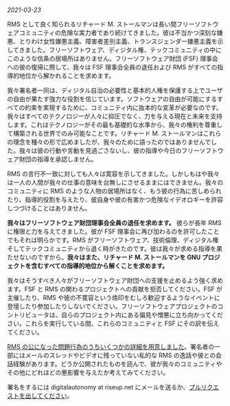 *2021-03-23*

RMS として良く知られるリチャード M. ストールマンは長い間フリーソフトウェアコミュニティの危険な実力者であり続けてきました。彼は不当かつ深刻な嫌悪、とりわけ女性嫌悪主義、障害者差別主義、トランスジェンダー嫌悪主義を示してきました。フリーソフトウェア、ディジタル権、テックコミュニティの中にこのような信条の居場所はありません。フリーソフトウェア財団 (FSF) 理事会への彼の復帰に際して、我々は FSF 理事会全員の退任および RMS がすべての指導的地位から解かれることを求めます。

我々署名者一同は、ディジタル自治の必要性と基本的人権を保護する上でユーザの自由が果たす強力な役割を信じています。ソフトウェアの自由が可能にするすべての約束を実現するために、コミュニティ内に抜本的な変革が必要なのです。我々はすべてのテクノロジーが人々に抑圧でなく、力を与える現在と未来を支持します。これはテクノロジーがその最も基礎的な水準から、我々の権利を尊重して構築される世界でのみ可能なことです。リチャード M. ストールマンはこれらの理念を種々の形で広めましたが、我々のために語ったのではありませんでした。我々は彼の行動や言動を見過ごさないし、彼の指導や今日のフリーソフトウェア財団の指導を承認しません。

RMS の言行不一致に対しても人々は寛容を示してきました。しかしもはや我々は一人の人間が我々の仕事の意味を台無しにさせるままにはできません。我々のコミュニティに RMS のような人物の居場所はなく、もう彼の行為に苦しめられたり、指導的役割を与えたり、彼自身や彼の有害かつ危険なイデオロギーを許容しつづけることはありません。

**我々はフリーソフトウェア財団理事会全員の退任を求めます。** 彼らが長年 RMS に権限と力を与えてきました。彼が FSF 理事会に再び加わるのを許可したことでもそれは明らかです。RMS がフリーソフトウェア、技術倫理、ディジタル権そしてテックコミュニティから退く時がきたのです。彼は我々が求める指導を果たせないのですから。**我々はまた、リチャード M. ストールマンを GNU プロジェクトを含むすべての指導的地位から解くことを求めます。**

我々はそうすべき人々がフリーソフトウェア財団への支援を止めるよう強く求めます。FSF と RMS の関わるプロジェクトへの貢献を拒否してください。FSF が主催したり、RMS や彼の不寛容という烙印をむしろ歓迎するようなイベントに登壇したり参加したりしないでください。フリーソフトウェアプロジェクトのコントリビュータは、自らのプロジェクト内にある偏見や憎悪に立ち向かってください。これらを実行している間、これらのコミュニティと FSF にその訳を伝えてください。

[RMS の公になった問題行為のうちいくつかの詳細を用意しました][1]。署名者の一部にはメールのスレッドやビデオに残っていない私的な RMS の逸話や彼との会話経験があります。どうか公開されたものを読んで、彼が我々のコミュニティやその他にどれほどの悪影響を与えたか考えてみてください。

[1]: https://rms-open-letter.github.io/appendix

署名をするには digitalautonomy at riseup.net にメールを送るか、[プルリクエストを出してください](https://github.com/rms-open-letter/rms-open-letter.github.io/pulls)。
